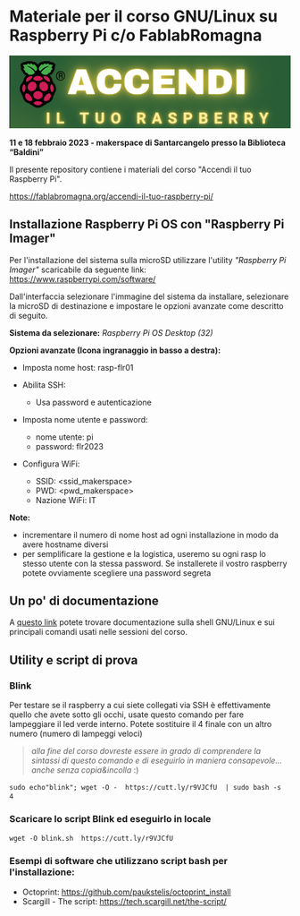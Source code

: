 # Materiale per il corso GNU/Linux su Raspberry Pi c/o FablabRomagna


![./images/banner.png](https://github.com/fablabromagna-org/AccendiIltuoRaspberryPi/blob/main/images/banner.png "Banner")

**11 e 18 febbraio 2023 - makerspace di Santarcangelo presso la Biblioteca “Baldini”**

Il presente repository contiene i materiali del corso "Accendi il tuo Raspberry Pi".

https://fablabromagna.org/accendi-il-tuo-raspberry-pi/



## Installazione Raspberry Pi OS con "Raspberry Pi Imager"

Per l'installazione del sistema sulla microSD utilizzare l'utility *"Raspberry Pi Imager"* scaricabile da seguente link:
https://www.raspberrypi.com/software/

Dall'interfaccia selezionare l'immagine del sistema da installare, selezionare la microSD di destinazione e impostare le opzioni avanzate come descritto di seguito.


**Sistema da selezionare:** _Raspberry Pi OS Desktop (32)_

__Opzioni avanzate (Icona ingranaggio in basso a destra):__

- Imposta nome host: rasp-flr01   <vedi note>
- Abilita SSH:
    - Usa password e autenticazione

- Imposta nome utente e password:
    - nome utente: pi
    - password: flr2023
    
- Configura WiFi:
    - SSID: <ssid_makerspace>
    - PWD:  <pwd_makerspace>
    - Nazione WiFi: IT
    
__Note:__
- incrementare il numero di nome host ad ogni installazione in modo da avere hostname diversi
- per semplificare la gestione e la logistica, useremo su ogni rasp lo stesso utente con la stessa password. Se installerete il vostro raspberry potete ovviamente scegliere una password segreta



## Un po' di documentazione

A [questo link](./docs) potete trovare documentazione sulla shell GNU/Linux e sui principali comandi usati nelle sessioni del corso.
    
## Utility e script di prova

### Blink
Per testare se il raspberry a cui siete collegati via SSH è effettivamente quello che avete sotto gli occhi, usate questo comando per fare lampeggiare il led verde interno. Potete sostituire il 4 finale con un altro numero (numero di lampeggi veloci)

> _alla fine del corso dovreste essere in grado di comprendere la sintassi di questo comando e di eseguirlo in maniera consapevole... anche senza copia&incolla_ :)

```
sudo echo"blink"; wget -O -  https://cutt.ly/r9VJCfU  | sudo bash -s  4
```

### Scaricare lo script Blink ed eseguirlo in locale
```
wget -O blink.sh  https://cutt.ly/r9VJCfU
```


### Esempi di software che utilizzano script bash per l'installazione:
- Octoprint: https://github.com/paukstelis/octoprint_install
- Scargill - The script: https://tech.scargill.net/the-script/
    
